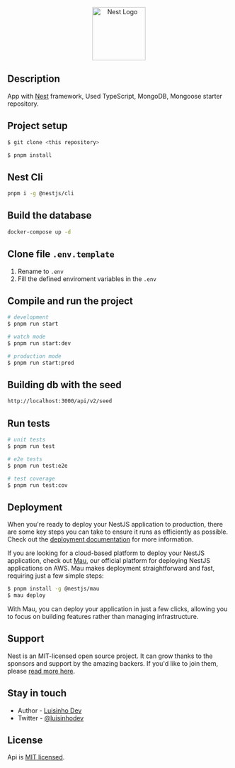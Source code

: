 <p align="center">
  <a href="http://nestjs.com/" target="blank"><img src="https://nestjs.com/img/logo-small.svg" width="120" alt="Nest Logo" /></a>
</p>

## Description

App with [Nest](https://github.com/nestjs/nest) framework, Used TypeScript, MongoDB, Mongoose starter repository.

## Project setup

```zsh
$ git clone <this repository>
```

```bash
$ pnpm install
```

## Nest Cli
```bash
pnpm i -g @nestjs/cli
```

## Build the database
```bash
docker-compose up -d
```

## Clone file ```.env.template```
1. Rename to ```.env```
2. Fill the defined enviroment variables in the ```.env```

## Compile and run the project

```bash
# development
$ pnpm run start

# watch mode
$ pnpm run start:dev

# production mode
$ pnpm run start:prod
```

## Building db with the seed
```bash
http://localhost:3000/api/v2/seed
```

## Run tests

```bash
# unit tests
$ pnpm run test

# e2e tests
$ pnpm run test:e2e

# test coverage
$ pnpm run test:cov
```

## Deployment

When you're ready to deploy your NestJS application to production, there are some key steps you can take to ensure it runs as efficiently as possible. Check out the [deployment documentation](https://docs.nestjs.com/deployment) for more information.

If you are looking for a cloud-based platform to deploy your NestJS application, check out [Mau](https://mau.nestjs.com), our official platform for deploying NestJS applications on AWS. Mau makes deployment straightforward and fast, requiring just a few simple steps:

```bash
$ pnpm install -g @nestjs/mau
$ mau deploy
```

With Mau, you can deploy your application in just a few clicks, allowing you to focus on building features rather than managing infrastructure.

## Support

Nest is an MIT-licensed open source project. It can grow thanks to the sponsors and support by the amazing backers. If you'd like to join them, please [read more here](https://docs.nestjs.com/support).

## Stay in touch

- Author - [Luisinho Dev](https://twitter.com/luisinhodev)
- Twitter - [@luisinhodev](https://twitter.com/luisinhodev)

## License

Api is [MIT licensed](https://github.com/nestjs/nest/blob/master/LICENSE).

